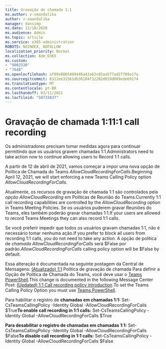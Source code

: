 ```yaml
---
title: Gravação de chamada 1:1
ms.author: v-smandalika
author: v-smandalika
manager: dansimp
ms.date: 12/18/2020
ms.audience: Admin
ms.topic: article
ms.service: o365-administration
ROBOTS: NOINDEX, NOFOLLOW
localization_priority: Normal
ms.collection: Adm_O365
ms.custom:
- "9002530"
- "7648"
ms.openlocfilehash: af09e8805409446a42a62c82aa577ad27f09a17a
ms.sourcegitcommit: 6312ee31561db36104f32282d019d069ede69174
ms.translationtype: MT
ms.contentlocale: pt-BR
ms.lasthandoff: 03/11/2021
ms.locfileid: "50733837"
---
```

# <a name="11-call-recording"></a><span data-ttu-id="6d89f-102">Gravação de chamada 1:1</span><span class="sxs-lookup"><span data-stu-id="6d89f-102">1:1 call recording</span></span>

<span data-ttu-id="6d89f-103">Os administradores precisam tomar medidas agora para continuar permitindo que os usuários gravem chamadas 1:1.</span><span class="sxs-lookup"><span data-stu-id="6d89f-103">Administrators need to take action now to continue allowing users to Record 1:1 calls.</span></span>
 
<span data-ttu-id="6d89f-104">A partir de 12 de abril de 2021, vamos começar a impor uma nova opção de Política de Chamada do Teams *AllowCloudRecordingForCalls*.</span><span class="sxs-lookup"><span data-stu-id="6d89f-104">Beginning April 12, 2021, we will start enforcing a new Teams Calling Policy option *AllowCloudRecordingForCalls*.</span></span> 

<span data-ttu-id="6d89f-105">Atualmente, os recursos de gravação de chamada 1:1 são controlados pela *opção AllowCloudRecording* em Políticas de Reunião do Teams.</span><span class="sxs-lookup"><span data-stu-id="6d89f-105">Currently 1:1 call recording capabilities are controlled by the *AllowCloudRecording* option in Teams Meeting Policies.</span></span> <span data-ttu-id="6d89f-106">Se os usuários puderem gravar Reuniões do Teams, eles também poderão gravar chamadas 1:1.</span><span class="sxs-lookup"><span data-stu-id="6d89f-106">If your users are allowed to record Teams Meetings they can also record 1:1 calls.</span></span>

<span data-ttu-id="6d89f-107">Se você preferir impedir que todos os usuários gravam chamadas 1:1, não é necessário tomar nenhuma ação.</span><span class="sxs-lookup"><span data-stu-id="6d89f-107">If you prefer to block all users from recording 1:1 calls, you do not need to take any action.</span></span> <span data-ttu-id="6d89f-108">A opção de política de *chamada AllowCloudRecordingForCalls* será $False por padrão.</span><span class="sxs-lookup"><span data-stu-id="6d89f-108">*AllowCloudRecordingForCalls* calling policy option will be $False by default.</span></span>

<span data-ttu-id="6d89f-109">Essa alteração é documentada na seguinte postagem da Central de Mensagens: [(Atualizado) 1:1](https://portal.microsoft.com/Adminportal/Home?ref=MessageCenter/:/messages/MC238796) Política de gravação de chamada Para definir a Opção de Política de Chamada do Teams, você deve usar o [Teams PowerShell](https://docs.microsoft.com/microsoftteams/teams-powershell-install).</span><span class="sxs-lookup"><span data-stu-id="6d89f-109">This change is documented in the following Message Center Post: [(Updated) 1:1 Call recording policy introduction](https://portal.microsoft.com/Adminportal/Home?ref=MessageCenter/:/messages/MC238796) To set the Teams Calling Policy Option you must use [Teams PowerShell](https://docs.microsoft.com/microsoftteams/teams-powershell-install).</span></span>

<span data-ttu-id="6d89f-110">Para habilitar o registro de **chamadas em chamadas 1:1:** Set-CsTeamsCallingPolicy -Identity Global -AllowCloudRecordingForCalls $True</span><span class="sxs-lookup"><span data-stu-id="6d89f-110">**To enable call recording in 1:1 calls:** Set-CsTeamsCallingPolicy -Identity Global -AllowCloudRecordingForCalls $True</span></span>

<span data-ttu-id="6d89f-111">**Para desabilitar o registro de chamadas em chamadas 1:1:** Set-CsTeamsCallingPolicy -Identity Global -AllowCloudRecordingForCalls $False</span><span class="sxs-lookup"><span data-stu-id="6d89f-111">**To disable call recording in 1:1 calls:** Set-CsTeamsCallingPolicy -Identity Global -AllowCloudRecordingForCalls $False</span></span>

